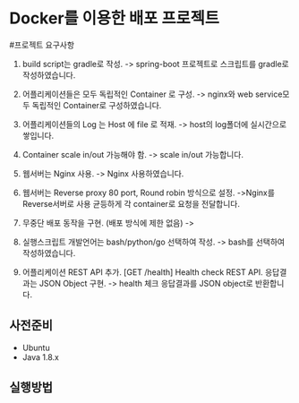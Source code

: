 # Docker를 이용한 배포 프로젝트

#프로젝트 요구사항
1. build script는 gradle로 작성.
-> spring-boot 프로젝트로 스크립트를 gradle로 작성하였습니다.

2. 어플리케이션들은 모두 독립적인 Container 로 구성.
-> nginx와 web service모두 독립적인 Container로 구성하였습니다.

3. 어플리케이션들의 Log 는 Host 에 file 로 적재.
-> host의 log폴더에 실시간으로 쌓입니다.

4. Container scale in/out 가능해야 함.
-> scale in/out 가능합니다.

5. 웹서버는 Nginx 사용.
-> Nginx 사용하였습니다.

6. 웹서버는 Reverse proxy 80 port, Round robin 방식으로 설정.
->Nginx를 Reverse서버로 사용 균등하게 각 container로 요청을 전달합니다.

7. 무중단 배포 동작을 구현. (배포 방식에 제한 없음)
->

8. 실행스크립트 개발언어는 bash/python/go 선택하여 작성.
-> bash를 선택하여 작성하였습니다.

9. 어플리케이션 REST API 추가. [GET /health] Health check REST API. 응답결과는 JSON Object 구현.
-> health 체크 응답결과를 JSON object로 반환합니다.

## 사전준비
- Ubuntu
- Java 1.8.x

## 실행방법


